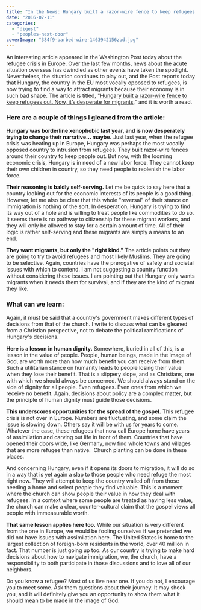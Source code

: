 ```yaml
---
title: "In the News: Hungary built a razor-wire fence to keep refugees out. Now, it’s desperate for migrants."
date: "2016-07-11"
categories: 
  - "digest"
  - "peoples-next-door"
coverImage: "384f9-barbed-wire-1463942156zbd.jpg"
---
```


An interesting article appeared in the Washington Post today about the refugee crisis in Europe. Over the last few months, news about the acute situation overseas has dwindled as other events have taken the spotlight. Nevertheless, the situation continues to play out, and the Post reports today that Hungary, the country in the EU most vocally opposed to refugees, is now trying to find a way to attract migrants because their economy is in such bad shape. The article is titled, "[Hungary built a razor-wire fence to keep refugees out. Now, it’s desperate for migrants](https://www.washingtonpost.com/news/worldviews/wp/2016/07/11/hungary-built-a-razor-wire-fence-to-keep-refugees-out-now-its-desperate-for-migrants/?tid=sm_tw)," and it is worth a read.

### Here are a couple of things I gleaned from the article:

**Hungary was borderline xenophobic last year, and is now desperately trying to change their narrative... maybe.** Just last year, when the refugee crisis was heating up in Europe, Hungary was perhaps the most vocally opposed country to intrusion from refugees. They built razor-wire fences around their country to keep people out. But now, with the looming economic crisis, Hungary is in need of a new labor force. They cannot keep their own children in country, so they need people to replenish the labor force.

**Their reasoning is baldly self-serving.** Let me be quick to say here that a country looking out for the economic interests of its people is a good thing. However, let me also be clear that this whole "reversal" of their stance on immigration is nothing of the sort. In desperation, Hungary is trying to find its way out of a hole and is willing to treat people like commodities to do so. It seems there is no pathway to citizenship for these migrant workers, and they will only be allowed to stay for a certain amount of time. All of their logic is rather self-serving and these migrants are simply a means to an end.

**They want migrants, but only the "right kind."** The article points out they are going to try to avoid refugees and most likely Muslims. They are going to be selective. Again, countries have the prerogative of safety and societal issues with which to contend. I am not suggesting a country function without considering these issues. I am pointing out that Hungary only wants migrants when it needs them for survival, and if they are the kind of migrant they like.

### What can we learn:

Again, it must be said that a country's government makes different types of decisions from that of the church. I write to discuss what can be gleaned from a Christian perspective, not to debate the political ramifications of Hungary's decisions.

**Here is a lesson in human dignity.** Somewhere, buried in all of this, is a lesson in the value of people. People, human beings, made in the image of God, are worth more than how much benefit you can receive from them. Such a utilitarian stance on humanity leads to people losing their value when they lose their benefit. That is a slippery slope, and as Christians, one with which we should always be concerned. We should always stand on the side of dignity for all people. Even refugees. Even ones from which we receive no benefit. Again, decisions about policy are a complex matter, but the principle of human dignity must guide those decisions.

**This underscores opportunities for the spread of the gospel.** This refugee crisis is not over in Europe. Numbers are fluctuating, and some claim the issue is slowing down. Others say it will be with us for years to come. Whatever the case, these refugees that now call Europe home have years of assimilation and carving out life in front of them. Countries that have opened their doors wide, like Germany, now find whole towns and villages that are more refugee than native.  Church planting can be done in these places.

And concerning Hungary, even if it opens its doors to migration, it will do so in a way that is yet again a slap to those people who need refuge the most right now. They will attempt to keep the country walled off from those needing a home and select people they find valuable. This is a moment where the church can show people their value in how they deal with refugees. In a context where some people are treated as having less value, the church can make a clear, counter-cultural claim that the gospel views all people with immeasurable worth.

**That same lesson applies here too.** While our situation is very different from the one in Europe, we would be fooling ourselves if we pretended we did not have issues with assimilation here. The United States is home to the largest collection of foreign-born residents in the world, over 40 million in fact. That number is just going up too. As our country is trying to make hard decisions about how to navigate immigration, we, the church, have a responsibility to both participate in those discussions and to love all of our neighbors.

Do you know a refugee? Most of us live near one. If you do not, I encourage you to meet some. Ask them questions about their journey. It may shock you, and it will definitely give you an opportunity to show them what it should mean to be made in the image of God.
